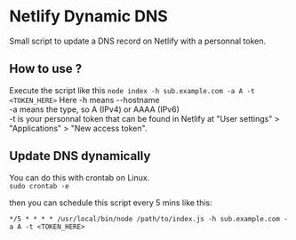# Netlify Dynamic DNS
Small script to update a DNS record on Netlify with a personnal token.

## How to use ?
Execute the script like this
`node index -h sub.example.com -a A -t <TOKEN_HERE>`
Here -h means --hostname <br />
-a means the type, so A (IPv4) or AAAA (IPv6) <br />
-t is your personnal token that can be found in Netlify at "User settings" > "Applications" > "New access token".

## Update DNS dynamically
You can do this with crontab on Linux. <br />
`sudo crontab -e`

then you can schedule this script every 5 mins like this:
```
*/5 * * * * /usr/local/bin/node /path/to/index.js -h sub.example.com -a A -t <TOKEN_HERE>
```